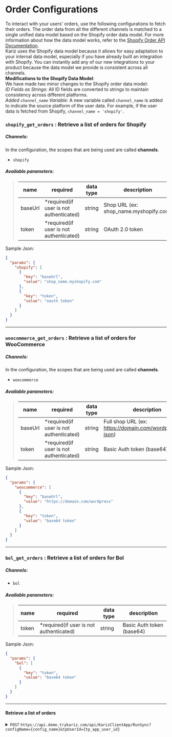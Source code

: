 ﻿# Order Configurations
To interact with your users' orders, use the following configurations to fetch their orders.
The order data from all the different channels is matched to a single unified data model based on the Shopify order data model. For more information about how the data model works, refer to the [Shopify Order API Documentation](https://shopify.dev/docs/api/admin-rest/2024-10/resources/order).\
Kariz uses the Shopify data model because it allows for easy adaptation to your internal data model, especially if you have already built an integration with Shopify. You can instantly add any of our new integrations to your product because the data model we provide is consistent across all channels.\
**Modifications to the Shopify Data Model**:\
We have made two minor changes to the Shopify order data model:\
_ID Fields as Strings_: All ID fields are converted to strings to maintain consistency across different platforms.\
_Added `channel_name` Variable_: A new variable called `channel_name` is added to indicate the source platform of the user data. For example, if the user data is fetched from Shopify, `channel_name = 'shopify'`.
### `shopify_get_orders` : Retrieve a list of orders for **Shopify**
##### Channels:
In the configuration, the scopes that are being used are called **channels**.
- `shopify`
##### Available parameters:
> | name    | required                                | data type | description                            |
> |---------|-----------------------------------------|-----------|----------------------------------------|
> | baseUrl | *required(if user is not authenticated) | string    | Shop URL (ex: shop_name.myshopify.com) |
> | token   | *required(if user is not authenticated) | string    | OAuth 2.0 token                        |
Sample Json:
```json
{
  "params": {
    "shopify": [
      {
        "key": "baseUrl",
        "value": "shop_name.myshopify.com"
      },
      {
        "key": "token",
        "value": "oauth token"
      }
    ]
  }
}
```

---
### `woocommerce_get_orders` : Retrieve a list of orders for **WooCommerce**
##### Channels:
In the configuration, the scopes that are being used are called **channels**.
- `woocommerce`
##### Available parameters:
> | name    | required                                | data type | description                                              |
> |---------|-----------------------------------------|-----------|----------------------------------------------------------|
> | baseUrl | *required(if user is not authenticated) | string    | Full shop URL (ex: https://domain.com/wordpress/wp-json) |
> | token   | *required(if user is not authenticated) | string    | Basic Auth token (base64)                                |
Sample Json:
```json
{
  "params": {
    "woocommerce": [
      {
        "key": "baseUrl",
        "value": "https://domain.com/wordpress"
      },
      {
        "key": "token",
        "value": "base64 token"
      }
    ]
  }
}
```

---
### `bol_get_orders` : Retrieve a list of orders for **Bol**
##### Channels:
- `bol`
##### Available parameters:
> | name    | required                                | data type | description                                              |
> |---------|-----------------------------------------|-----------|----------------------------------------------------------|
> | token   | *required(if user is not authenticated) | string    | Basic Auth token (base64)                                |
Sample Json:
```json
{
  "params": {
    "bol": [
      {
        "key": "token",
        "value": "base64 token"
      }
    ]
  }
}
```

---
#### Retrieve a list of orders

<details>
 <summary><code>POST</code> <code>https://api.demo.trykariz.com/api/KarizClientApp/RunSync?configName={config_name}&tpUserId={tp_app_user_id}</code></summary>

##### Parameters

> | name       | required    | type   | data type | description                                       |
> |------------|-------------|--------|-----------|---------------------------------------------------|
> | configName | required    | query  | string    | [Workflow configuration name](#Configurations)    |
> | tpUserId   | required    | query  | string    | The user id that you want to execute workflow for |

##### Body
Expected contract: [generic_order_param_contract.json](generic_order_param_contract.json)\
**Sample JSON:**
```json
{
  "params": {
    "shopify": [
      {
        "key": "baseUrl",
        "value": "shop_name.myshopify.com"
      },
      {
        "key": "token",
        "value": "oauth token"
      }
    ],
    "global": [
      {
        "key": "disable_validations",
        "value": "true"
      }
    ]
  },
  "api_version": "1",
  "attribution_app_id": "1",
  "created_at_max": "1948-06-08T07:16:01.0Z",
  "created_at_min": "1948-06-08T07:16:01.0Z",
  "fields": "id,name",
  "financial_status": "paid",
  "fulfillment_status": "shipped",
  "ids": "1,2",
  "limit": 10,
  "processed_at_max": "1948-06-08T07:16:01.0Z",
  "processed_at_min": "1948-06-08T07:16:01.0Z",
  "since_id": "1",
  "status": "any",
  "updated_at_max": "1918-04-30T21:13:27.0Z",
  "updated_at_min": "1939-08-05T01:34:33.0Z"
}
```

##### Responses

> | http code | content-type              | response                                                     |
> |-----------|---------------------------|--------------------------------------------------------------|
> | `200`     | `application/json`        | [generic_order_contract.json](generic_order_contract.json)   |
> | `400`     | `application/json`        | `{"code":"400","message":"Bad Request"}`                     |
> | `405`     | `text/html;charset=utf-8` | None                                                         |

Sample Response:
```json
{
  "Errors": {},
  "Output": {
    "step": "transform",
    "isSuccess": true,
    "schemaValidationErrors": null,
    "restErrors": {},
    "operationErrors": null,
    "unexpectedErrors": null,
    "result": [
      {
        "id": "5954461335827",
        "channel_name": "shopify",
        "name": "#1004"
      },
      {
        "id": "5954461335827",
        "channel_name": "shopify",
        "name": "#1004"
      }
    ]
  }
}
```
##### Example cURL

> ```javascript
>  curl -X 'POST' \ 
> 'https://api.demo.trykariz.com/api/KarizClientApp/RunSync?configName=shopify_get_orders&tpUserId=1' \
> -H 'accept: text/plain' \
> -H 'Authorization: Bearer {access_token}' \
> -H 'Content-Type: application/json' \
> -d '{
> "limit": 1
> }'
> ```

</details>